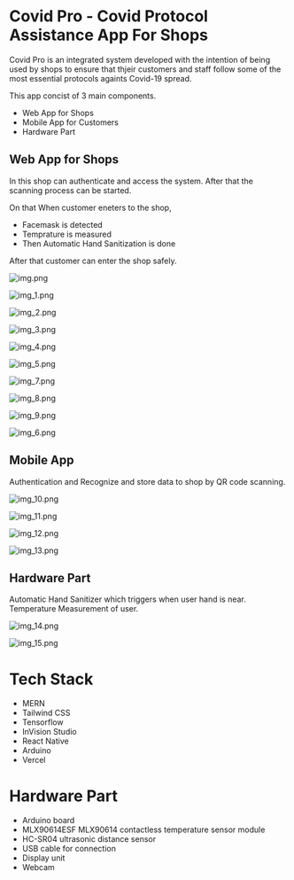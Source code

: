 # Covid Pro - Covid Protocol Assistance App For Shops

Covid Pro is an integrated system developed with the intention of being used by shops to ensure that thjeir customers and staff follow some of the most essential protocols againts Covid-19 spread.

This app concist of 3 main components.
- Web App for Shops
- Mobile App for Customers
- Hardware Part

## Web App for Shops

In this shop can authenticate and access the system. After that the scanning process can be started.

On that When customer eneters to the shop,
- Facemask is detected
- Temprature is measured
- Then Automatic Hand Sanitization is done 

After that customer can enter the shop safely.

![img.png](readme-image/img.png)

![img_1.png](readme-image/img_1.png)

![img_2.png](readme-image/img_2.png)

![img_3.png](readme-image/img_3.png)

![img_4.png](readme-image/img_4.png)

![img_5.png](readme-image/img_5.png)

![img_7.png](readme-image/img_7.png)

![img_8.png](readme-image/img_8.png)

![img_9.png](readme-image/img_9.png)

![img_6.png](readme-image/img_6.png)




## Mobile App

Authentication and Recognize and store data to shop by QR code scanning.

![img_10.png](readme-image/img_10.png)

![img_11.png](readme-image/img_11.png)

![img_12.png](readme-image/img_12.png)

![img_13.png](readme-image/img_13.png)

## Hardware Part

Automatic Hand Sanitizer which triggers when user hand is near.
Temperature Measurement of user.

![img_14.png](readme-image/img_14.png)

![img_15.png](readme-image/img_15.png)


# Tech Stack

- MERN
- Tailwind CSS
- Tensorflow
- InVision Studio
- React Native
- Arduino
- Vercel

# Hardware Part

- Arduino board
- MLX90614ESF MLX90614 contactless temperature sensor module
- HC-SR04 ultrasonic distance sensor
- USB cable for connection
- Display unit
- Webcam